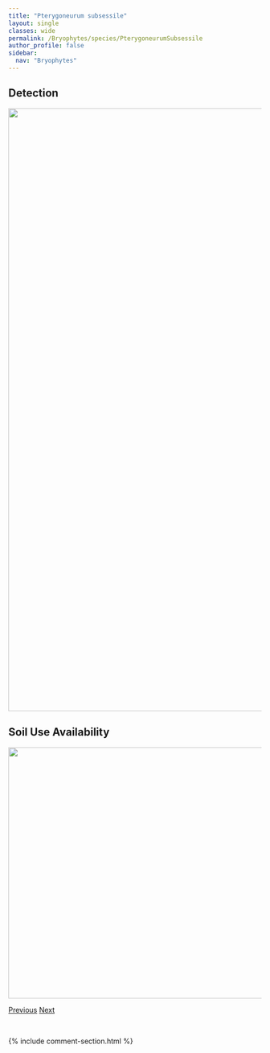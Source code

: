 ```yaml
---
title: "Pterygoneurum subsessile"
layout: single
classes: wide
permalink: /Bryophytes/species/PterygoneurumSubsessile
author_profile: false
sidebar:
  nav: "Bryophytes"
---
```


<h2>Detection</h2>

<a href="https://drive.google.com/uc?export=view&id=1HVfQ0KSiRYDC14NbQ8qwYPBSHoQOWmPI">
<img src="https://drive.google.com/uc?export=view&id=1HVfQ0KSiRYDC14NbQ8qwYPBSHoQOWmPI" height = "1200" width = "800">
</a>


<h2>Soil Use Availability</h2>

<a href="https://drive.google.com/uc?export=view&id=1qjNt_QqfMHWFrglHf-szcD8z-hQ3SFHl">
<img src="https://drive.google.com/uc?export=view&id=1qjNt_QqfMHWFrglHf-szcD8z-hQ3SFHl" height = "500" width = "1000">
</a>


<a href="/DevelopmentWebsite/Bryophytes/species/PterygoneurumOvatum" class="pagination--pager" title="Pterygoneurum ovatum">Previous</a> <a href="/DevelopmentWebsite/Bryophytes/species/PtilidiumCalifornicum" class="pagination--pager" title="Ptilidium californicum">Next</a>

<p>&nbsp;</p>

{% include comment-section.html %}
